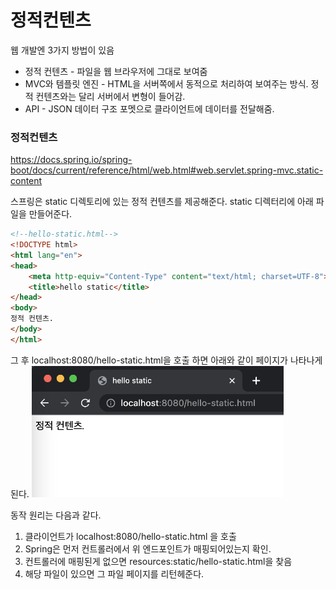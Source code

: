 # 정적컨텐츠

웹 개발엔 3가지 방법이 있음
* 정적 컨텐츠 - 파일을 웹 브라우저에 그대로 보여줌
* MVC와 템플릿 엔진 - HTML을 서버쪽에서 동적으로 처리하여 보여주는 방식. 정적 컨텐츠와는 달리
서버에서 변형이 들어감.
* API - JSON 데이터 구조 포멧으로 클라이언트에 데이터를 전달해줌.

### 정적컨텐츠
https://docs.spring.io/spring-boot/docs/current/reference/html/web.html#web.servlet.spring-mvc.static-content

스프링은 static 디렉토리에 있는 정적 컨텐츠를 제공해준다. static 디렉터리에 아래 파일을 만들어준다.
```html
<!--hello-static.html-->
<!DOCTYPE html>
<html lang="en">
<head>
    <meta http-equiv="Content-Type" content="text/html; charset=UTF-8">
    <title>hello static</title>
</head>
<body>
정적 컨텐츠.
</body>
</html>
```
그 후 localhost:8080/hello-static.html을 호출 하면 아래와 같이 페이지가 나타나게 된다.
<img src="images/hello-static.png" width="80%" height="80%"/>

동작 원리는 다음과 같다.
1. 클라이언트가 localhost:8080/hello-static.html 을 호출
2. Spring은 먼저 컨트롤러에서 위 엔드포인트가 매핑되어있는지 확인.
3. 컨트롤러에 매핑된게 없으면 resources:static/hello-static.html을 찾음
4. 해당 파일이 있으면 그 파일 페이지를 리턴헤준다.